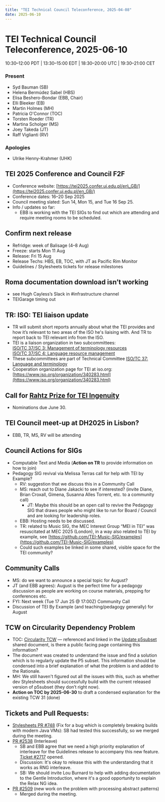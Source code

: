 ```yaml
---
title: "TEI Technical Council Teleconference, 2025-04-08"
date: 2025-06-10
---
```


# TEI Technical Council Teleconference, 2025-06-10

10:30–12:00 PDT | 13:30–15:00 EDT | 18:30–20:00 UTC | 19:30–21:00 CET

### Present

* Syd Bauman (SB)  
* Helena Bermúdez Sabel (HBS)   
* Elisa Beshero-Bondar (EBB, Chair)  
* Elli Bleeker (EB)  
* Martin Holmes (MH)  
* Patricia O'Connor (TOC)   
* Torsten Roeder (TR)  
* Martina Scholger (MS)  
* Joey Takeda (JT)  
* Raff Viglianti (RV) 

### Apologies

* Ulrike Henny-Krahmer (UHK)

## TEI 2025 Conference and Council F2F

  * Conference website: [https://tei2025.confer.uj.edu.pl/en\_GB/](https://tei2025.confer.uj.edu.pl/en_GB/)   
  * Conference dates: 16–20 Sep 2025   
  * Council meeting slated: Sun 14, Mon 15, and Tue 16 Sep 25\.  
  * Info / updates so far:  
    * EBB is working with the TEI SIGs to find out which are attending and require meeting rooms to be scheduled.  

## Confirm next release  
 
  * Refridge: week of Balisage (4–8 Aug)  
  * Freeze: starts Mon 11 Aug  
  * Release: Fri 15 Aug  
  * Release Techs: HBS, EB, TOC, with JT as Pacific Rim Monitor  
  * Guidelines / Stylesheets tickets for release milestones  

## Roma documentation download isn’t working
  * see Hugh Cayless’s Slack in \#infrastructure channel 
  * TEIGarage timing out 
 
## TR: ISO: TEI liaison update  

  * TR will submit short reports annually about what the TEI provides and how it’s relevant to two areas of the ISO he's liaising with. And TR to report back to TEI relevant info from the ISO.  
  * TEI is a liaison organization in two subcommittees:  
    [ISO/TC 37/SC 3: Management of terminology resources](https://www.iso.org/committee/48136.html)  
    [ISO/TC 37/SC 4: Language resource management](https://www.iso.org/committee/297592.html)  
  * These subcommittees are part of Technical Committee [ISO/TC 37: Language and terminology](https://www.iso.org/committee/48104.html)  
  * Cooperation organization page for TEI at iso.org: [https://www.iso.org/organization/340283.html](https://www.iso.org/organization/340283.html)

## Call for [Rahtz Prize for TEI Ingenuity](https://tei-c.org/activities/rahtz-prize-for-tei-ingenuity/) 

   * Nominations due June 30.

## TEI Council meet-up at DH2025 in Lisbon?  

   * EBB, TR, MS, RV will be attending
     
## Council Actions for SIGs  

  * Computable Text and Media (**Action on TR** to provide information on how to join)  
  * Pedagogy SIG revival via Melissa Terras call for help with TEI by Example?  
    * RV: suggestion that we discuss this in a Community Call  
    * MS: reach out to Diane Jakacki to see if interested? (invite Diane, Brian Croxall, Gimena, Susanna Alles Torrent, etc. to a community call)  
      * JT: Maybe this should be an open call to revive the Pedagogy SIG that draws people who might like to run for Board / Council and are looking for leadership roles.   
    * EBB: Hosting needs to be discussed. 
    * TR: related to Music SIG, the MEC Interest Group “MEI in TEI” was resuscitated at MEC 2025 (London), in a way also related to TEI by example, see [https://github.com/TEI-Music-SIG/examples](https://github.com/TEI-Music-SIG/examples)  
    * Could such examples be linked in some shared, visible space for the TEI community?  

## Community Calls

  * MS: do we want to announce a special topic for August?  
  * JT (and EBB agrees): August is the perfect time for a pedagogy discussion as people are working on course materials, prepping for conferences etc.  
  * FYI: Next week (Tue 17 Jun 25 @ 17:00Z) Community Call  
  * Discussion of TEI By Example (and teaching/pedagogy generally) for August  

## TCW on Circularity Dependency Problem

  * TOC: [Circularity TCW](https://docs.google.com/document/d/19y9SQVdPZlBV-Aq7c72vuWzBkVv4ukjlfHJCayW4Nac/edit?tab=t.0#heading=h.wk51a2h4gnka) — referenced and linked in the [Update p5subset](https://docs.google.com/document/d/1UhCg76_AgnS5PW0g_EN6zPZE4tTUs0bNeMXFVmZ4VuQ/edit?tab=t.0) shared document, is there a public facing page containing this information?  
  * The document was created to understand the issue and find a solution which is to regularly update the P5 subset. This information should be condensed into a brief explanation of what the problem is and added to the Rationale.  
  * MH: We still haven't figured out all the issues with this, such as whether dev Stylesheets should successfully build with the current released version of p5subset (they don’t right now).  
  * **Action on TOC by 2025-06-30** to draft a condensed explanation for the existing TCW 31 (done)

## Tickets and Pull Requests:

* [Stylesheets PR \#748](https://github.com/TEIC/Stylesheets/pull/748) (Fix for a bug which is completely breaking builds with modern Java VMs): SB had tested this successfully, so we merged during the meeting.  
* [PR \#2538](https://github.com/TEIC/TEI/pull/2538) (Interleave)  
  * SB and EBB agree that we need a high priority explanation of interleave for the Guidelines release to accompany this new feature. [Ticket \#2717](https://github.com/TEIC/TEI/issues/2717) opened.  
  * Discussion: It's okay to release this with the understanding that it works as RNG interleave.  
  * SB: We should invite Lou Burnard to help with adding documentation to the Gentle Introduction, where it's a good opportunity to explain the Relax NG idea.  
* [PR \#2509](https://github.com/TEIC/TEI/pull/2509) (new work on the problem with processing abstract patterns)  
  * Merged during the meeting. 
